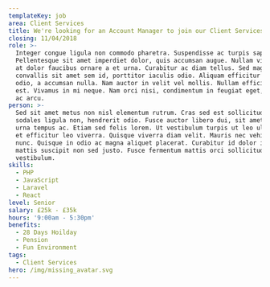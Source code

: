 ```yaml
---
templateKey: job
area: Client Services
title: We're looking for an Account Manager to join our Client Services team.
closing: 11/04/2018
role: >-
  Integer congue ligula non commodo pharetra. Suspendisse ac turpis sapien.
  Pellentesque sit amet imperdiet dolor, quis accumsan augue. Nullam vitae arcu
  at dolor faucibus ornare a et urna. Curabitur ac diam tellus. Sed magna augue,
  convallis sit amet sem id, porttitor iaculis odio. Aliquam efficitur vehicula
  odio, a accumsan nulla. Nam auctor in velit vel mollis. Nullam efficitur arcu
  est. Vivamus in mi neque. Nam orci nisi, condimentum in feugiat eget, sodales
  ac arcu.
person: >-
  Sed sit amet metus non nisl elementum rutrum. Cras sed est sollicitudin,
  sodales ligula non, hendrerit odio. Fusce auctor libero dui, sit amet interdum
  urna tempus ac. Etiam sed felis lorem. Ut vestibulum turpis ut leo ultricies,
  et efficitur leo viverra. Quisque viverra diam velit. Mauris nec vehicula
  nunc. Quisque in odio ac magna aliquet placerat. Curabitur id dolor id augue
  mattis suscipit non sed justo. Fusce fermentum mattis orci sollicitudin
  vestibulum.
skills:
  - PHP
  - JavaScript
  - Laravel
  - React
level: Senior
salary: £25k - £35k
hours: '9:00am - 5:30pm'
benefits:
  - 28 Days Hoilday
  - Pension
  - Fun Environment
tags:
  - Client Services
hero: /img/missing_avatar.svg
---
```


